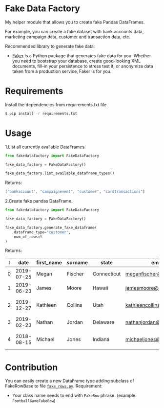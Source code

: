 # Fake Data Factory

My helper module that allows you to create fake Pandas DataFrames.

For example, you can create a fake dataset with bank accounts data,
marketing campaign data, customer and transaction data, etc.

Recommended library to generate fake data:
* [Faker](https://github.com/joke2k/faker) is a Python package that generates fake data for you. Whether you need to bootstrap your database, create good-looking XML documents, fill-in your persistence to stress test it, or anonymize data taken from a production service, Faker is for you.

# Requirements

Install the dependencies from requirements.txt file.

```bash
$ pip install -r requirements.txt

```

# Usage

1.List all currently available DataFrames.
```python
from fakedatafactory import FakeDataFactory

fake_data_factory = FakeDataFactory()

fake_data_factory.list_available_dataframe_types()
```

Returns:
```python
["bankaccount", "campaignevent", "customer", "cardtransactions"]
```

2.Create fake pandas DataFrame.
```python
from fakedatafactory import FakeDataFactory

fake_data_factory = FakeDataFactory()

fake_data_factory.generate_fake_dataframe(
    dataframe_type="customer",
    num_of_rows=5
)
```

Returns:

| l | date | first_name | surname | state | email | company |
| ---- | ---- | ---- | ---- | ---- | ---- | ---- |
| 0 | 2019-07-25| Megan | Fischer | Connecticut | meganfischer@hotmail.com | Miller-Castro |
| 1 | 2019-06-23| James | Moore | Hawaii | jamesmoore@hotmail.com | Holloway and Sons |
| 2 | 2019-12-27| Kathleen | Collins | Utah | kathleencollins@gmail.com | Lane, Bennett and Gray |
| 3 | 2019-02-23| Nathan | Jordan | Delaware | nathanjordan@hotmail.com | Griffin-Bradley |
| 4 | 2018-08-15| Michael | Jones | Indiana | michaeljones@yahoo.com | Gonzalez, Johnson and Wu |



# Contribution

You can easily create a new DataFrame type adding subclass of FakeRowBase to file [`fake_rows.py`](https://github.com/damklis/fakedatafactory/blob/master/fakedatafactory/fakerow/fake_rows.py).
Requirement:
* Your class name needs to end with `FakeRow` phrase. (example: `FootballGameFakeRow`)
